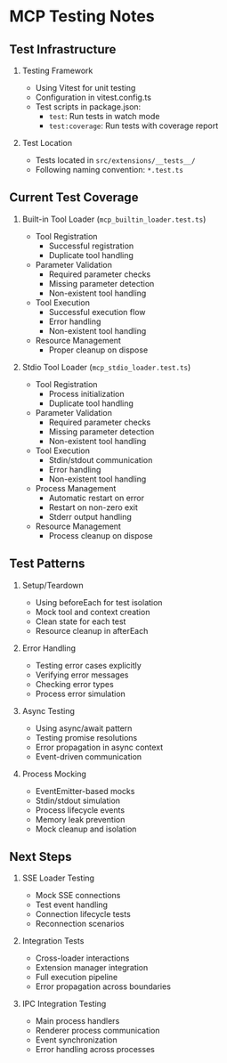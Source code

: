 # MCP Testing Notes

## Test Infrastructure

1. Testing Framework
   - Using Vitest for unit testing
   - Configuration in vitest.config.ts
   - Test scripts in package.json:
     * `test`: Run tests in watch mode
     * `test:coverage`: Run tests with coverage report

2. Test Location
   - Tests located in `src/extensions/__tests__/`
   - Following naming convention: `*.test.ts`

## Current Test Coverage

1. Built-in Tool Loader (`mcp_builtin_loader.test.ts`)
   - Tool Registration
     * Successful registration
     * Duplicate tool handling
   - Parameter Validation
     * Required parameter checks
     * Missing parameter detection
     * Non-existent tool handling
   - Tool Execution
     * Successful execution flow
     * Error handling
     * Non-existent tool handling
   - Resource Management
     * Proper cleanup on dispose

2. Stdio Tool Loader (`mcp_stdio_loader.test.ts`)
   - Tool Registration
     * Process initialization
     * Duplicate tool handling
   - Parameter Validation
     * Required parameter checks
     * Missing parameter detection
     * Non-existent tool handling
   - Tool Execution
     * Stdin/stdout communication
     * Error handling
     * Non-existent tool handling
   - Process Management
     * Automatic restart on error
     * Restart on non-zero exit
     * Stderr output handling
   - Resource Management
     * Process cleanup on dispose

## Test Patterns

1. Setup/Teardown
   - Using beforeEach for test isolation
   - Mock tool and context creation
   - Clean state for each test
   - Resource cleanup in afterEach

2. Error Handling
   - Testing error cases explicitly
   - Verifying error messages
   - Checking error types
   - Process error simulation

3. Async Testing
   - Using async/await pattern
   - Testing promise resolutions
   - Error propagation in async context
   - Event-driven communication

4. Process Mocking
   - EventEmitter-based mocks
   - Stdin/stdout simulation
   - Process lifecycle events
   - Memory leak prevention
   - Mock cleanup and isolation

## Next Steps

1. SSE Loader Testing
   - Mock SSE connections
   - Test event handling
   - Connection lifecycle tests
   - Reconnection scenarios

2. Integration Tests
   - Cross-loader interactions
   - Extension manager integration
   - Full execution pipeline
   - Error propagation across boundaries

3. IPC Integration Testing
   - Main process handlers
   - Renderer process communication
   - Event synchronization
   - Error handling across processes